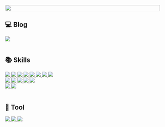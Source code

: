 <div style="display: flex; justify-content: center;">
    <img src="https://readme-typing-svg.demolab.com/?lines=%22+%EB%82%9C+%EA%B0%9C%EB%B0%9C%EC%9E%90%EA%B0%80+%EB%90%A0%EA%B1%B0%EC%95%BC!+%22;%22+%EB%B9%84%EC%A0%84%EA%B3%B5%EC%9E%90%EC%9D%98+%ED%94%84%EB%A1%A0%ED%8A%B8%EC%97%94%EB%93%9C+%EA%B0%9C%EB%B0%9C%EC%9D%BC%EC%A7%80+%22&center=true&font=Nanum+Pen+Script&size=30&height=80&pause=500" style="width: 100%;">
</div>


## 💻 Blog
<a href="https://kahee430.tistory.com/" target="_blank">
    <img src="https://img.shields.io/badge/Blog-EE4E4E?style=for-the-badge&logo=tistory&logoColor=white"/>
</a>


<br />
<br />


## 📚 Skills
<a href="https://example.com/larger-image" target="_blank">
    <img src="https://img.shields.io/badge/react-61DAFB?style=for-the-badge&logo=react&logoColor=black"/>
</a>

<a href="https://example.com/larger-image" target="_blank">
    <img src="https://img.shields.io/badge/next.js-000000?style=for-the-badge&logo=nextdotjs&logoColor=FFFFFF"/>
</a>

<a href="https://example.com/larger-image" target="_blank">
    <img src="https://img.shields.io/badge/javascript-F7DF1E?style=for-the-badge&logo=javascript&logoColor=000000"/>
</a>

<a href="https://example.com/larger-image" target="_blank">
    <img src="https://img.shields.io/badge/typescript-3178C6?style=for-the-badge&logo=typescript&logoColor=FFFFFF"/>
</a>

<a href="https://example.com/larger-image" target="_blank">
    <img src="https://img.shields.io/badge/reactquery-FF4154?style=for-the-badge&logo=reactquery&logoColor=FFFFFF"/>
</a>

<a href="https://example.com/larger-image" target="_blank">
    <img src="https://img.shields.io/badge/redux-764ABC?style=for-the-badge&logo=redux&logoColor=FFFFFF"/>
</a>

<a href="https://example.com/larger-image" target="_blank">
    <img src="https://img.shields.io/badge/jquery-0769AD?style=for-the-badge&logo=jquery&logoColor=FFFFFF"/>
</a>

<a href="https://example.com/larger-image" target="_blank">
    <img src="https://img.shields.io/badge/axios-5A29E4?style=for-the-badge&logo=axios&logoColor=FFFFFF"/>
</a>

<br />

<a href="https://example.com/larger-image" target="_blank">
    <img src="https://img.shields.io/badge/html5-E34F26?style=for-the-badge&logo=html5&logoColor=FFFFFF"/>
</a>

<a href="https://example.com/larger-image" target="_blank">
    <img src="https://img.shields.io/badge/css3-1572B6?style=for-the-badge&logo=css3&logoColor=FFFFFF"/>
</a>

<a href="https://example.com/larger-image" target="_blank">
    <img src="https://img.shields.io/badge/styledcomponents-DB7093?style=for-the-badge&logo=styledcomponents&logoColor=FFFFFF"/>
</a>

<a href="https://example.com/larger-image" target="_blank">
    <img src="https://img.shields.io/badge/tailwindcss-06B6D4?style=for-the-badge&logo=tailwindcss&logoColor=FFFFFF"/>
</a>

<a href="https://example.com/larger-image" target="_blank">
    <img src="https://img.shields.io/badge/bootstrap-7952B3?style=for-the-badge&logo=bootstrap&logoColor=FFFFFF"/>
</a>

<br />

<a href="https://example.com/larger-image" target="_blank">
    <img src="https://img.shields.io/badge/firebase-FFCA28?style=for-the-badge&logo=firebase&logoColor=FFFFFF"/>
</a>

<a href="https://example.com/larger-image" target="_blank">
    <img src="https://img.shields.io/badge/supabase-3FCF8E?style=for-the-badge&logo=supabase&logoColor=FFFFFF"/>
</a>


<br />
<br />


## 🔧 Tool

<a href="https://example.com/larger-image" target="_blank">
    <img src="https://img.shields.io/badge/vercel-000000?style=for-the-badge&logo=vercel&logoColor=FFFFFF"/>
</a>

<a href="https://example.com/larger-image" target="_blank">
    <img src="https://img.shields.io/badge/slack-4A154B?style=for-the-badge&logo=slack&logoColor=FFFFFF"/>
</a>

<a href="https://example.com/larger-image" target="_blank">
    <img src="https://img.shields.io/badge/notion-000000?style=for-the-badge&logo=notion&logoColor=FFFFFF"/>
</a>
